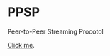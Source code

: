 # PPSP
Peer-to-Peer Streaming Procotol

[Click me](https://cdn.rawgit.com/vicente-gonzalez-ruiz/PPSP/master/index.html).

